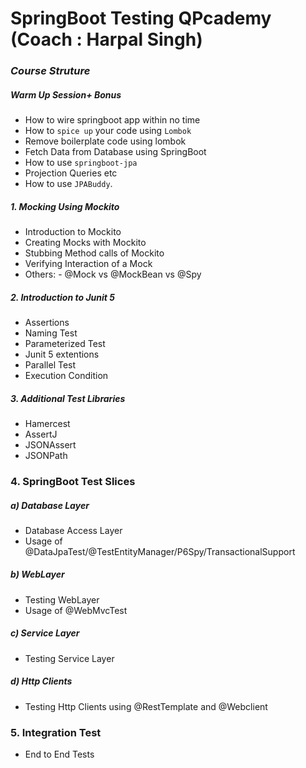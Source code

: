 
# SpringBoot Testing QPcademy (Coach : Harpal Singh) 
### _Course Struture_
##### Warm Up Session+ Bonus 
- How to wire springboot app within no time
- How to `spice up` your code using `Lombok`
- Remove boilerplate code using lombok
- Fetch Data from Database using SpringBoot  
- How to use `springboot-jpa` 
- Projection Queries etc 
- How to use `JPABuddy`.

##### 1. Mocking Using Mockito
-  Introduction to Mockito
- Creating Mocks with Mockito
- Stubbing Method calls of Mockito
- Verifying Interaction of a Mock
-  Others: - @Mock vs @MockBean vs @Spy
##### 2. Introduction to Junit 5
- Assertions 
- Naming Test
- Parameterized Test
- Junit 5 extentions
- Parallel Test
- Execution Condition
##### 3. Additional Test Libraries
- Hamercest 
- AssertJ
- JSONAssert
- JSONPath

### 4. SpringBoot Test Slices 
##### a) Database Layer
- Database Access Layer 
- Usage of @DataJpaTest/@TestEntityManager/P6Spy/TransactionalSupport
##### b) WebLayer
- Testing WebLayer
- Usage of @WebMvcTest
##### c) Service Layer
- Testing Service Layer
##### d) Http Clients
- Testing Http Clients using @RestTemplate and @Webclient
### 5. Integration Test
- End to End Tests

